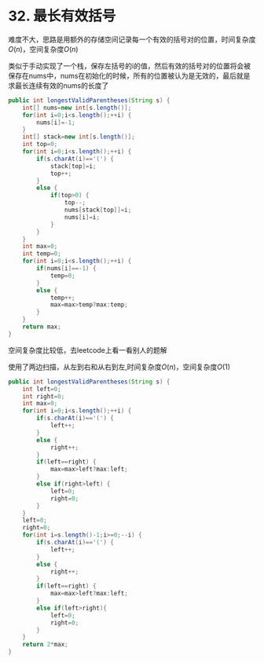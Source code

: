 # 32. 最长有效括号

难度不大，思路是用额外的存储空间记录每一个有效的括号对的位置，时间复杂度$O(n)$，空间复杂度$O(n)$

类似于手动实现了一个栈，保存左括号的i的值，然后有效的括号对的位置将会被保存在nums中，nums在初始化的时候，所有的位置被认为是无效的，最后就是求最长连续有效的nums的长度了

```java
public int longestValidParentheses(String s) {
    int[] nums=new int[s.length()];
    for(int i=0;i<s.length();++i) {
        nums[i]=-1;
    }
    int[] stack=new int[s.length()];
    int top=0;
    for(int i=0;i<s.length();++i) {
        if(s.charAt(i)=='(') {
            stack[top]=i;
            top++;
        }
        else {
            if(top>0) {
                top--;
                nums[stack[top]]=i;
                nums[i]=i;
            }
        }
    }
    int max=0;
    int temp=0;
    for(int i=0;i<s.length();++i) {
        if(nums[i]==-1) {
            temp=0;
        }
        else {
            temp++;
            max=max>temp?max:temp;
        }
    }
    return max;
}
```
空间复杂度比较低，去leetcode上看一看别人的题解

使用了两边扫描，从左到右和从右到左,时间复杂度$O(n)$，空间复杂度$O(1)$
```java
public int longestValidParentheses(String s) {
    int left=0;
    int right=0;
    int max=0;
    for(int i=0;i<s.length();++i) {
        if(s.charAt(i)=='(') {
            left++;
        }
        else {
            right++;
        }
        if(left==right) {
            max=max>left?max:left;
        }
        else if(right>left) {
            left=0;
            right=0;
        }
    }
    left=0;
    right=0;
    for(int i=s.length()-1;i>=0;--i) {
        if(s.charAt(i)=='(') {
            left++;
        }
        else {
            right++;
        }
        if(left==right) {
            max=max>left?max:left;
        }
        else if(left>right){
            left=0;
            right=0;
        }
    }
    return 2*max;
}
```





